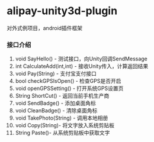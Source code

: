 # alipay-unity3d-plugin
对外式例项目，android插件框架

### 接口介绍

1. void SayHello() - 测试接口，向Unity回调SendMessage
2. int CalculateAdd(int,int) - 接收Unity传入，计算返回结果
3. void Pay(String) - 支付宝支付接口
4. bool checkGPSIsOpen() - 检查GPS是否开启
5. void openGPSSetting() - 打开系统GPS设置页
6. String ShortCut() - 返回当前手机生产商
7. void SendBadge() - 添加桌面角标
8. void CleanBadge() - 清除桌面角标
9. void TakePhoto(String) - 调用本地相册
10. void Copy(String)- 将文字放入系统剪贴板
11. String Paste()- 从系统剪贴板中获取文字